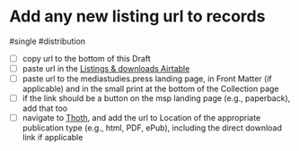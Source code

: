 # Add any new listing url to records

#single #distribution

- [ ] copy url to the bottom of this Draft
- [ ] paste url in the [Listings & downloads Airtable](x-icabmobile://x-callback-url/open?url=https://airtable.com/appPjI0eV14CIXQLh/tblnzCOtlepm5AvFS/viwApIryc4XK0bA57?blocks=hide)
- [ ] paste url to the mediastudies.press landing page, in Front Matter (if applicable) and in the small print at the bottom of the Collection page
- [ ] if the link should be a button on the msp landing page (e.g., paperback), add that too
- [ ] navigate to [Thoth](https://thoth.pub/admin/dashboard), and add the url to Location of the appropriate publication type (e.g., html, PDF, ePub), including the direct download link if applicable
